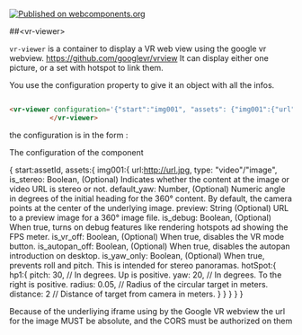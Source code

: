 [![Published on webcomponents.org](https://img.shields.io/badge/webcomponents.org-published-blue.svg)](https://www.webcomponents.org/element/owner/my-element)

##&lt;vr-viewer&gt;

`vr-viewer` is a container to display a VR web view using the google vr webview.
https://github.com/googlevr/vrview
It can display either one picture, or a set with hotspot to link them.

You use the configuration property to give it an object with all the infos.

<!---
```html
<custom-element-demo>
<template>
<script src="../webcomponentsjs/webcomponents-lite.js"></script>
<link rel="import" href="vr-viewer.html">
<next-code-block></next-code-block>
</template>
</custom-element-demo>
```
-->
```html

```

<!---
```
<custom-element-demo>
  <template>
    <script src="../webcomponentsjs/webcomponents-lite.js"></script>
    <link rel="import" href="paper-avatar.html">
    <next-code-block></next-code-block>
  </template>
</custom-element-demo>
```
-->
```html
<vr-viewer configuration='{"start":"img001", "assets": {"img001":{"url":"https://storage.googleapis.com/vr-walk.appspot.com/walk/IMG_20170512_180048.vr-converted.jpg", "is_autopan_off":true,"is_stereo":true, "type":"image", "hotspot":{"hp1":{"pitch": 0, "yaw": 125, "radius": 0.05, "distance": 1, "destination":"img002"} }},"img002":{"url":"https://storage.googleapis.com/vr-walk.appspot.com/walk/IMG_20170512_180350.vr-converted.jpg", "is_stereo":true, "is_autopan_off":false, "type":"image", "hotspot":{"hp1":{"pitch": 0, "yaw": 125, "radius": 0.05, "distance": 1, "destination":"img001"} }}} }' >
          </vr-viewer>
```

the configuration is in the form :

The configuration of the component
          
 {
  start:assetId,
  assets:{
    img001:{
      url:http://url.jpg,
      type: "video"/"image",
      is_stereo:	Boolean,	(Optional) Indicates whether the content at the image or video URL is stereo or not.
      default_yaw:	Number,	(Optional) Numeric angle in degrees of the initial heading for the 360° content. By default, the camera points at the center of the underlying image.
      preview:	String	(Optional) URL to a preview image for a 360° image file.
      is_debug:	Boolean,	(Optional) When true, turns on debug features like rendering hotspots ad showing the FPS meter.
      is_vr_off:	Boolean,	(Optional) When true, disables the VR mode button.
      is_autopan_off:	Boolean,	(Optional) When true, disables the autopan introduction on desktop.
      is_yaw_only:	Boolean,	(Optional) When true, prevents roll and pitch. This is intended for stereo panoramas.
      hotSpot:{
        hp1:{
          pitch: 30, // In degrees. Up is positive.
          yaw: 20, // In degrees. To the right is positive.
          radius: 0.05, // Radius of the circular target in meters.
          distance: 2 // Distance of target from camera in meters.
        }
      }
    }
  }
 }

Because of the underliying iframe using by the Google VR webview the url for the image MUST be absolute, and the CORS must be authorized on them